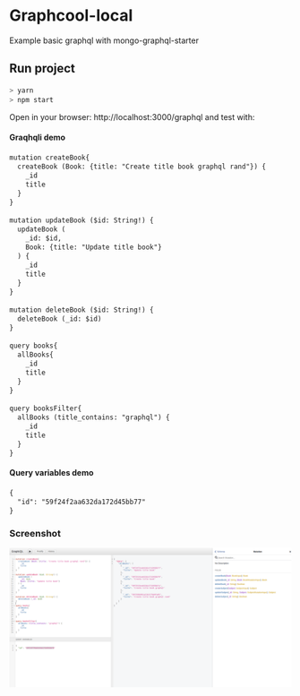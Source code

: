 # Graphcool-local

Example basic graphql with mongo-graphql-starter

## Run project

```sh
> yarn
> npm start
```

Open in your browser: http://localhost:3000/graphql and test with:

#### Graqhqli demo
```gql
mutation createBook{
  createBook (Book: {title: "Create title book graphql rand"}) {
    _id
    title
  }
}

mutation updateBook ($id: String!) {
  updateBook (
    _id: $id,
    Book: {title: "Update title book"}
  ) {
    _id
    title
  }
}

mutation deleteBook ($id: String!) {
  deleteBook (_id: $id)
}

query books{
  allBooks{
    _id
    title
  }
}

query booksFilter{
  allBooks (title_contains: "graphql") {
    _id
    title
  }
}
```
#### Query variables demo

```gql
{
  "id": "59f24f2aa632da172d45bb77"
}
```
### Screenshot

![Screenshot](https://raw.githubusercontent.com/kenyk7/graphcool-local/master/screenshot.png "Screenshot")
